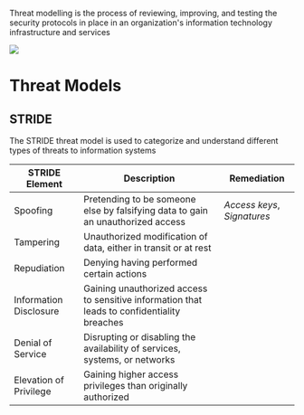 Threat modelling is the process of reviewing, improving, and testing the security protocols in place in an organization's information technology infrastructure and services

![](https://github.com/JonmarCorpuz/SecondBrain/blob/main/Assets/Whitespace.png)

# Threat Models 

## STRIDE

The STRIDE threat model is used to categorize and understand different types of threats to information systems

| STRIDE Element | Description | Remediation |
| --- | --- | --- |
| Spoofing | Pretending to be someone else by falsifying data to gain an unauthorized access | *Access keys*, *Signatures* |
| Tampering | Unauthorized modification of data, either in transit or at rest |  |
| Repudiation | Denying having performed certain actions |  |
| Information Disclosure | Gaining unauthorized access to sensitive information that leads to confidentiality breaches |  |
| Denial of Service | Disrupting or disabling the availability of services, systems, or networks |  |
| Elevation of Privilege | Gaining higher access privileges than originally authorized |  |
